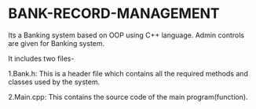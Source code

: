 # BANK-RECORD-MANAGEMENT 

Its a Banking system based on OOP using  C++ language.
Admin controls are given for  Banking system.

It includes two files-

1.Bank.h: This is a header file which contains all the required methods and classes used by the system.

2.Main.cpp: This contains the source code of the main program(function).
